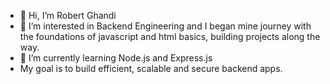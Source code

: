 - 👋 Hi, I’m Robert Ghandi
- 👀 I’m interested in Backend Engineering and I began mine journey with the foundations of javascript and html basics, building projects along the way.
- 🌱 I’m currently learning Node.js and Express.js
- My goal is to build efficient, scalable and secure backend apps.

<!---
robertGhandi/robertGhandi is a ✨ special ✨ repository because its `README.md` (this file) appears on your GitHub profile.
You can click the Preview link to take a look at your changes.
--->
